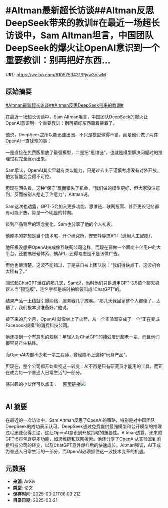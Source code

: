 # #Altman最新超长访谈##Altman反思DeepSeek带来的教训#在最近一场超长访谈中，Sam Altman坦言，中国团队DeepSeek的爆火让OpenAI意识到一个重要教训：别再把好东西...

**URL**: https://weibo.com/6105753431/Pjyw3biwM

## 原始摘要

<a href="https://m.weibo.cn/search?containerid=231522type%3D1%26t%3D10%26q%3D%23Altman%E6%9C%80%E6%96%B0%E8%B6%85%E9%95%BF%E8%AE%BF%E8%B0%88%23&amp;extparam=%23Altman%E6%9C%80%E6%96%B0%E8%B6%85%E9%95%BF%E8%AE%BF%E8%B0%88%23" data-hide=""><span class="surl-text">#Altman最新超长访谈#</span></a><a href="https://m.weibo.cn/search?containerid=231522type%3D1%26t%3D10%26q%3D%23Altman%E5%8F%8D%E6%80%9DDeepSeek%E5%B8%A6%E6%9D%A5%E7%9A%84%E6%95%99%E8%AE%AD%23&amp;extparam=%23Altman%E5%8F%8D%E6%80%9DDeepSeek%E5%B8%A6%E6%9D%A5%E7%9A%84%E6%95%99%E8%AE%AD%23" data-hide=""><span class="surl-text">#Altman反思DeepSeek带来的教训#</span></a><br><br>在最近一场超长访谈中，Sam Altman坦言，中国团队DeepSeek的爆火让OpenAI意识到一个重要教训：别再把好东西藏着掖着了。<br><br>他说，DeepSeek之所以能迅速出圈，不只是模型做得不错，而是他们做了两件OpenAI一直犹豫的事：<br><br>一是直接在免费版里放了最强模型，二是把“思维链”，也就是模型解决问题时的推理过程完全展示出来。<br><br>Sam承认，OpenAI其实早就有类似能力，只是过去出于谨慎考虑没有对外开放，怕太智能会变得不可控。<br><br>但现在回头看，这种“保守”反而错失了机会，“我们做的模型更好，但大家没注意到，反而被别人抢走了注意力”，Altman说。<br><br>Sam这次也透露，GPT-5会加入更多功能，思维链、联网搜索、甚至更长记忆都有可能下放，算是一个明显的转向。<br><br>谈到产品背后的理念变化，Sam也分享了他的个人初衷。<br><br>他原本的梦想是当个技术宅，开个研究所，安安静静搞AGI（通用人工智能）。<br><br>他压根没想把OpenAI搞成像互联网公司这样，而现在要做一个面向十亿用户的大平台，还要搞账号体系、搞API，还得考虑是不是该做广告。<br><br>但他也很清楚，这波不能错过，于是亲自拉上团队说：“我们得快点干，这波机会太稀有了。”<br><br>回忆起ChatGPT爆红的那几天，Sam说，当时他们只是想用GPT-3.5搞个聊天机器人当“预览版”，连名字都是临时拍脑袋叫成“ChatGPT”的。<br><br>结果产品一上线就引爆网络，服务器几乎瘫痪。“那几天我回家整个人都傻了，太糟了，我们根本没准备好。”他说。<br><br>接下来的几个月，OpenAI 就像坐上了火箭，从一个实验室变成了一个“正在变成Facebook规模”的消费科技公司。<br><br>他还提到一个有意思的观察：年轻人对ChatGPT的接受度远超老一辈，而且他们很容易产生粘性。<br><br>而OpenAI内部不少老一辈工程师，曾经瞧不上这种“玩具产品”。<br><br>但现在，整个公司都开始重视这一转变：AI不再是只有研究员才能用的工具，而正在成为每一个普通人日常生活的一部分。<br><br>感兴趣的小伙伴可以点击：<a href="https://weibo.cn/sinaurl?u=https%3A%2F%2Fstratechery.com%2F2025%2Fan-interview-with-openai-ceo-sam-altman-about-building-a-consumer-tech-company%2F" data-hide=""><span class="url-icon"><img style="width: 1rem;height: 1rem" src="https://h5.sinaimg.cn/upload/2015/09/25/3/timeline_card_small_web_default.png" referrerpolicy="no-referrer"></span><span class="surl-text">网页链接</span></a><img style="" src="https://tvax2.sinaimg.cn/large/006Fd7o3gy1hzoh09o7nbj30zk0npwsl.jpg" referrerpolicy="no-referrer"><br><br>

## AI 摘要

在最近的一次访谈中，Sam Altman反思了OpenAI的策略，特别是对中国团队DeepSeek的成功表示认可。DeepSeek通过免费提供最强模型和公开模型的推理过程迅速获得关注，这让OpenAI意识到开放策略的重要性。Altman透露，未来的GPT-5将包含更多功能，如思维链和联网搜索。他还分享了OpenAI从实验室到消费科技公司的转变，以及ChatGPT意外爆红后的快速成长。Altman强调，AI正成为普通人日常生活的一部分，而OpenAI必须抓住这一波技术变革的机遇。

## 元数据

- **来源**: ArXiv
- **类型**: 论文
- **保存时间**: 2025-03-21T06:03:21Z
- **目录日期**: 2025-03-21
